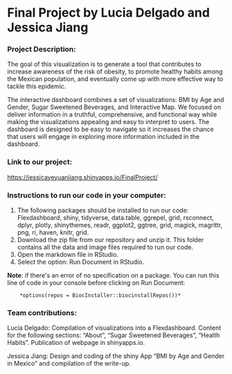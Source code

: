 # Final Project by Lucia Delgado and Jessica Jiang

### Project Description:
The goal of this visualization is to generate a tool that contributes to increase awareness of the risk of obesity, to promote healthy habits among the Mexican population, and eventually come up with more effective way to tackle this epidemic.

The interactive dashboard combines a set of visualizations: BMI by Age and Gender, Sugar Sweetened Beverages, and Interactive Map. We focused on deliver information in a truthful, comprehensive, and functional way while making the visualizations appealing and easy to interpret to users. The dashboard is designed to be easy to navigate so it increases the chance that users will engage in exploring more information included in the dashboard.  

### Link to our project: 
https://jessicayeyuanjiang.shinyapps.io/FinalProject/

### Instructions to run our code in your computer: 
1.  The following packages should be installed to run our code: Flexdashboard, shiny, tidyverse, data.table, ggrepel, grid, rsconnect, dplyr, plotly, shinythemes, readr, ggplot2, ggtree, grid, magick, magrittr, png, ri, haven, knitr, grid. 
2.  Download the zip file from our repository and unzip it. This folder contains all the data and image files required to run our code.
3.  Open the markdown file in RStudio. 
4.  Select the option: Run Document in RStudio.

**Note**: if there's an error of no specification on a package. You can run this line of code in your console before clicking on Run Document: 

        *options(repos = BiocInstaller::biocinstallRepos())*


### Team contributions: 

Lucía Delgado: Compilation of visualizations into a Flexdashboard. Content for the following sections: “About”, “Sugar Sweetened Beverages”, “Health Habits”. Publication of webpage in shinyapps.io.

Jessica Jiang: Design and coding of the shiny App “BMI by Age and Gender in Mexico” and compilation of the write-up.

  
